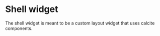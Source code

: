 # Shell widget

The shell widget is meant to be a custom layout widget that uses calcite components.
